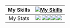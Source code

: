 
| My Skills | [![My Skills](https://skillicons.dev/icons?i=js,html,css,cpp,discord,python,java,react,fastapi,flask,firebase,laravel,mysql,nodejs,npm,py,pytorch,powershell,ruby,r)](https://skillicons.dev)|
:--: | :--:
| My Stats | ![](http://github-profile-summary-cards.vercel.app/api/cards/profile-details?username=nzodasic&theme=darcula) ![](http://github-profile-summary-cards.vercel.app/api/cards/productive-time?username=Nzodasic&theme=darcula&utcOffset=8)![](http://github-profile-summary-cards.vercel.app/api/cards/repos-per-language?username=Nzodasic&theme=darcula)![](http://github-profile-summary-cards.vercel.app/api/cards/most-commit-language?username=Nzodasic&theme=darcula)![](http://github-profile-summary-cards.vercel.app/api/cards/stats?username=Nzodasic&theme=darcula)
